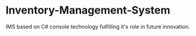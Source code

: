 # Inventory-Management-System
IMS based on C# console technology fulfilling it's role in future innovation.
